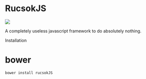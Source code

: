 # RucsokJS

<a href='http://jenkins.letscode.hu/job/RucsokJS/'><img src='http://jenkins.letscode.hu/buildStatus/icon?job=RucsokJS'></a>

A completely useless javascript framework to do absolutely nothing.

Installation

# bower
```javascript
bower install rucsokJS
```
